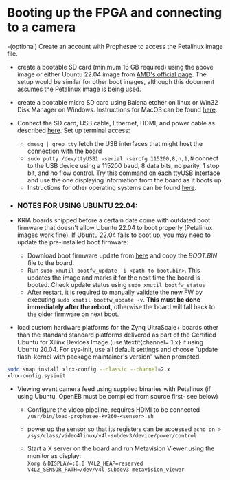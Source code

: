 # Booting up the FPGA and connecting to a camera

-(optional) Create an account with Prophesee to access the Petalinux image file.
- create a bootable SD card (minimum 16 GB required) using the above image or either Ubuntu 22.04 image from [AMD's official page](https://ubuntu.com/download/amd). The setup would be similar for other boot images, although this document assumes the Petalinux image is being used.
- create a bootable micro SD card using Balena etcher on linux or Win32 Disk Manager on Windows. Instructions for MacOS can be found [here](https://www.amd.com/en/products/system-on-modules/kria/k26/kv260-vision-starter-kit/getting-started/setting-up-the-sd-card-image.html).
- Connect the SD card, USB cable, Ethernet, HDMI, and power cable as described [here](https://www.amd.com/en/products/system-on-modules/kria/k26/kv260-vision-starter-kit/getting-started/connecting-everything.html).
Set up terminal access:
    - `dmesg | grep tty`
    fetch the USB interfaces that might host the connection with the board
    - `sudo putty /dev/ttyUSB1 -serial -sercfg 115200,8,n,1,N`
    connect to the USB device using a 115200 baud, 8 data bits, no parity, 1 stop bit, and no flow control. Try this command on each ttyUSB interface and use the one displaying information from the board as it boots up.
    - Instructions for other operating systems can be found [here](https://www.amd.com/en/products/system-on-modules/kria/k26/kv260-vision-starter-kit/getting-started/booting-your-starter-kit.html).    

- ### NOTES FOR USING UBUNTU 22.04:

- KRIA boards shipped before a certain date come with outdated boot firmware that doesn't allow Ubuntu 22.04 to boot properly (Petalinux images work fine). If Ubuntu 22.04 fails to boot up, you may need to update the pre-installed boot firmware:    
    - Download boot firmware update from [here](https://xilinx-wiki.atlassian.net/wiki/spaces/A/pages/1641152513/Kria+SOMs+Starter+Kits#Boot-FW-Update-Process) and copy the *BOOT.BIN* file to the board.
    - Run `sudo xmutil bootfw_update -i <path to boot.bin>`. This updates the image and marks it for the next time the board is booted. Check update status using `sudo xmutil bootfw_status`
    - After restart, it is required to manually validate the new FW by executing `sudo xmutil bootfw_update -v`. **This must be done immediately after the reboot**, otherwise the board will fall back to the older firmware on next boot.        

- load custom hardware platforms for the Zynq UltraScale+ boards other than the standard standard platforms delivered as part of the Certified Ubuntu for Xilinx Devices Image (use \textit{channel= 1.x} if using Ubuntu 20.04. For sys-init, use all default settings and choose "update flash-kernel with package maintainer's version" when prompted.
```bash
sudo snap install xlnx-config --classic --channel=2.x
xlnx-config.sysinit
```

- Viewing event camera feed using supplied binaries with Petalinux (if using Ubuntu, OpenEB must be compiled from source first- see below)
    - Configure the video pipeline, requires HDMI to be connected
    `/usr/bin/load-prophesee-kv260-<sensor>.sh`
    
    - power up the sensor so that its registers can be accessed 
    `echo on > /sys/class/video4linux/v4l-subdev3/device/power/control`
    
    - Start a X server on the board and run Metavision Viewer using the monitor as display:   
    `Xorg &`
    `DISPLAY=:0.0 V4L2_HEAP=reserved V4L2_SENSOR_PATH=/dev/v4l-subdev3 metavision_viewer`
    
